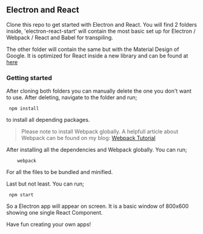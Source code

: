 ## Electron and React

Clone this repo to get started with Electron and React. You will find 2 folders inside, 'electron-react-start' will contain the most basic set up for Electron / Webpack / React and Babel for transpiling.

The other folder will contain the same but with the Material Design of Google. It is optimized for React inside a new library and can be found at [here](https://github.com/tleunen/react-mdl)

### Getting started

After cloning both folders you can manually delete the one you don't want to use. After deleting, navigate to the folder and run;
````
 npm install 
````
to install all depending packages.

> Please note to install Webpack globally. A helpfull article about Webpack can be found on my blog:
> [Webpack Tutorial](http://www.larsmeijdam.nl/2016/07/To-pack-or-not-to-pack/)

After installing all the dependencies and Webpack globally. You can run;
````
    webpack
````
For all the files to be bundled and minified. 

Last but not least. You can run;
````
 npm start 
````
So a Electron app will appear on screen. It is a basic window of 800x600 showing one single React Component.

Have fun creating your own apps!
